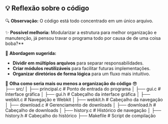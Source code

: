 ## 💡 Reflexão sobre o código  

🔍 **Observação:** O código está todo concentrado em um único arquivo.  

✨ **Possível melhoria:** Modularizar a estrutura para melhor organização e manutenção, já pensou travar o programa todo por causa de de uma coisa boba?**

🚀 **Abordagem sugerida:**  
- **Dividir em múltiplos arquivos** para separar responsabilidades.  
- **Criar módulos reutilizáveis** para facilitar futuras implementações.  
- **Organizar diretórios de forma lógica** para um fluxo mais intuitivo.  

📌 **Olha como seria mais ou menos a organização do código** 😎  
├── src/
│   ├── principal.c          # Ponto de entrada do programa
│   ├── gui.c           # Interface gráfica
│   ├── gui.h           # Cabeçalho da interface gráfica
│   ├── webkit.c       # Navegação e Webkit
│   ├── webkit.h       # Cabeçalho da navegação
│   ├── download.c      # Gerenciamento de downloads
│   ├── download.h      # Cabeçalho de downloads
│   ├── history.c       # Histórico de navegação
│   ├── history.h       # Cabeçalho do histórico
├── Makefile            # Script de compilação
